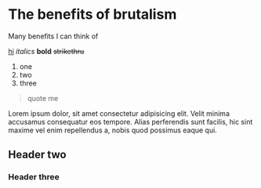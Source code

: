 # The benefits of brutalism

Many benefits I can think of

[hi](https://google.com)
_italics_
**bold**
~~strikethru~~

<!-- - a
- b
- c -->

1. one
2. two
3. three

> quote
> me

Lorem ipsum dolor, sit amet consectetur adipisicing elit. Velit minima accusamus consequatur eos tempore. Alias perferendis sunt facilis, hic sint maxime vel enim repellendus a, nobis quod possimus eaque qui.

## Header two

### Header three